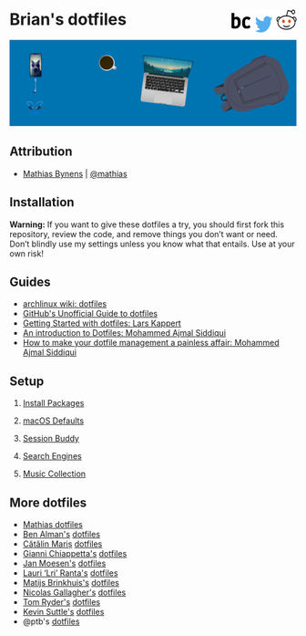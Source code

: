 <h1>
Brian's dotfiles
<a href="https://reddit.com/user/NeonSpaceCandy">
<img src="/.icns/reddit.png" width="35" height="35" align="right"> <a/>
<a href="https://twitter.com/briancrink">
<img src="/.icns/twitter.png" width="45" height="45" align="right"> <a/>
<a href="https://briancrink.com/">
<img src="/.icns/favicon.png" width="35" height="35" align="right"> <a/>
</h1>

[![](/.icns/banner.png)](https://briancrink.com/software)

## Attribution

- [Mathias Bynens](https://mathiasbynens.be/) |
  [@mathias](http://twitter.com/mathias)

## Installation

**Warning:** If you want to give these dotfiles a try, you should first fork
this repository, review the code, and remove things you don’t want or need.
Don’t blindly use my settings unless you know what that entails. Use at your own
risk!

## Guides

- [archlinux wiki: dotfiles](https://wiki.archlinux.org/index.php/Dotfiles)
- [GitHub's Unofficial Guide to dotfiles](https://dotfiles.github.io/)
- [Getting Started with dotfiles: Lars Kappert](https://medium.com/@webprolific/getting-started-with-dotfiles-43c3602fd789)
- [An introduction to Dotfiles: Mohammed Ajmal Siddiqui](https://medium.freecodecamp.org/dive-into-dotfiles-part-1-e4eb1003cff6)
- [How to make your dotfile management a painless affair: Mohammed Ajmal Siddiqui](https://medium.freecodecamp.org/dive-into-dotfiles-part-2-6321b4a73608)

## Setup

1. [Install Packages](https://github.com/briancrink/dotfiles/tree/master/install)

2. [macOS Defaults](https://github.com/briancrink/dotfiles/tree/master/macos)

3. [Session Buddy](https://github.com/briancrink/dotfiles/tree/master/sessions)

4. [Search Engines](https://github.com/briancrink/dotfiles/tree/master/search_engine)

5. [Music Collection](https://github.com/briancrink/dotfiles/tree/master/music)

## More dotfiles

- [Mathias dotfiles](https://github.com/mathiasbynens/dotfiles/)
- [Ben Alman's](http://benalman.com/)
  [dotfiles](https://github.com/cowboy/dotfiles)
- [Cătălin Mariș](https://github.com/alrra)
  [dotfiles](https://github.com/alrra/dotfiles)
- [Gianni Chiappetta's](https://butt.zone/)
  [dotfiles](https://github.com/gf3/dotfiles)
- [Jan Moesen's](http://jan.moesen.nu/)
  [dotfiles](https://gist.github.com/1156154)
- [Lauri ‘Lri’ Ranta's](http://lri.me/)
  [dotfiles](http://osxnotes.net/defaults.html)
- [Matijs Brinkhuis's](https://matijs.brinkhu.is/)
  [dotfiles](https://github.com/matijs/dotfiles)
- [Nicolas Gallagher's](http://nicolasgallagher.com/)
  [dotfiles](https://github.com/necolas/dotfiles)
- [Tom Ryder's](https://sanctum.geek.nz/)
  [dotfiles](https://sanctum.geek.nz/cgit/dotfiles.git/about)
- [Kevin Suttle's](http://kevinsuttle.com/)
  [dotfiles](https://github.com/kevinSuttle/dotfiles)
- @ptb's [dotfiles](https://github.com/ptb/mac-setup)
